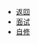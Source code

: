 * [返回](../../README.md)
* [面试](./Interview/)
* [自修](./Self-Management/)
<!--* [自修](./Self-Management/)>
